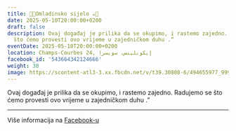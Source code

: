 ```yaml
---
title: 🍫🍪Omladinsko sijelo ☕️🍩
date: 2025-05-10T20:00:00+0200
draft: false
description: Ovaj događaj je prilika da se okupimo, i rastemo zajedno. Radujemo se
  što ćemo provesti ovo vrijeme u zajedničkom duhu .”
eventDate: 2025-05-10T20:00:00+0200
location: Champs-Courbes 24, ‏إيكوبلينس‏، ‏سويسرا‏
facebook_id: '543664342124666'
weight: 30
image: https://scontent-atl3-3.xx.fbcdn.net/v/t39.30808-6/494655977_999846225609310_4487878895912218163_n.jpg?_nc_cat=107&ccb=1-7&_nc_sid=9e60e4&_nc_ohc=HE7d03Ohhv0Q7kNvwE3eyLh&_nc_oc=Adnjimhzwsd_Yq3H6GyYyMVNzqOLNUPnyDDNWAOiZAjvfI_ezmgpUJlP9F2vEaR8CP8&_nc_zt=23&_nc_ht=scontent-atl3-3.xx&edm=ABTKTjYEAAAA&_nc_gid=Q-wRN96rJHGdsK6wrvklyw&oh=00_AfQo_GjsPJVLHS5aSTJFAnTXLoNy9BNzTatrJqcjotJU-Q&oe=688B5E18
---
```


Ovaj događaj je prilika da se okupimo, i rastemo zajedno. Radujemo se što ćemo provesti ovo vrijeme u zajedničkom duhu .”

---

Više informacija na [Facebook-u](https://facebook.com/events/543664342124666)